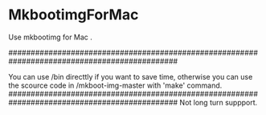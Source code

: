 # MkbootimgForMac
Use mkbootimg for Mac .


##############################################################################################

You can use /bin directtly if you want to save time, otherwise you can use the scource code in /mkboot-img-master with 'make' command.
##############################################################################################
Not long turn suppport.
